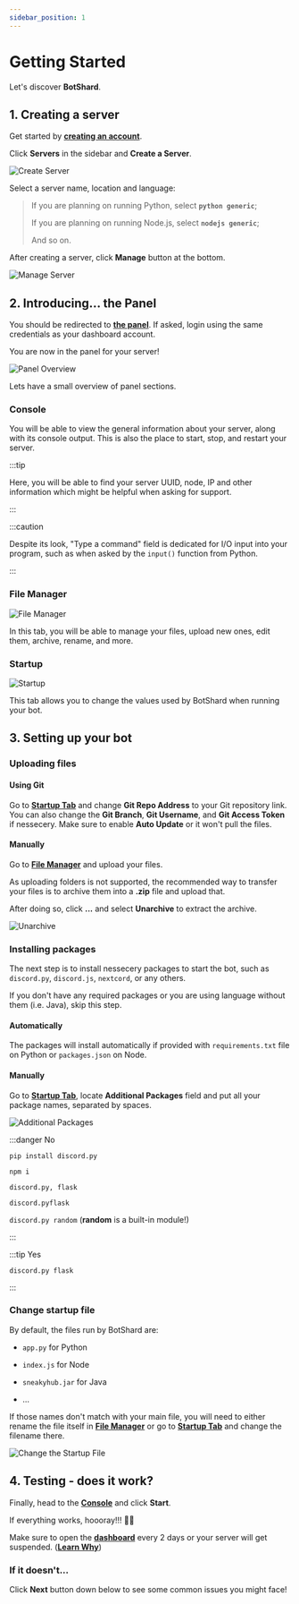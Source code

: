 ```yaml
---
sidebar_position: 1
---
```


# Getting Started

Let's discover **BotShard**.

## 1. Creating a server

Get started by **[creating an account](https://dashboard.botshard.com/)**.

Click **Servers** in the sidebar and **Create a Server**.

![Create Server](/img/dashboard_create.png)

Select a server name, location and language:

> If you are planning on running Python, select **`python generic`**;
>
> If you are planning on running Node.js, select **`nodejs generic`**;
>
> And so on.

After creating a server, click **Manage** button at the bottom.

![Manage Server](/img/dashboard_manage.png)

## 2. Introducing... the Panel

You should be redirected to **[the panel](https://panel.botshard.com/)**. If asked, login using the same credentials as your dashboard account.

You are now in the panel for your server!

![Panel Overview](/img/panel_console.png)

Lets have a small overview of panel sections.


### Console

You will be able to view the general information about your server, along with its console output. This is also the place to start, stop, and restart your server.

:::tip

Here, you will be able to find your server UUID, node, IP and other information which might be helpful when asking for support.

:::

:::caution

Despite its look, "Type a command" field is dedicated for I/O input into your program, such as when asked by the `input()` function from Python.

:::


### File Manager

![File Manager](/img/panel_file_manager.png)

In this tab, you will be able to manage your files, upload new ones, edit them, archive, rename, and more.


### Startup

![Startup](/img/panel_startup.png)

This tab allows you to change the values used by BotShard when running your bot.


## 3. Setting up your bot

### Uploading files

#### Using Git

Go to **[Startup Tab](#startup)** and change **Git Repo Address** to your Git repository link. You can also change the **Git Branch**, **Git Username**, and **Git Access Token** if nessecery. Make sure to enable **Auto Update** or it won't pull the files.

#### Manually

Go to **[File Manager](#file-manager)** and upload your files.

As uploading folders is not supported, the recommended way to transfer your files is to archive them into a **.zip** file and upload that.

After doing so, click **...** and select **Unarchive** to extract the archive.

![Unarchive](/img/panel_file_options.png)


### Installing packages

The next step is to install nessecery packages to start the bot, such as `discord.py`, `discord.js`, `nextcord`, or any others.

If you don't have any required packages or you are using language without them (i.e. Java), skip this step.

#### Automatically

The packages will install automatically if provided with `requirements.txt` file on Python or `packages.json` on Node.

#### Manually

Go to **[Startup Tab](#startup)**, locate **Additional Packages** field and put all your package names, separated by spaces.

![Additional Packages](/img/panel_additional_packages.png)

:::danger No

`pip install discord.py`

`npm i`

`discord.py, flask`

`discord.pyflask`

`discord.py random` (**random** is a built-in module!)

:::

:::tip Yes

`discord.py flask`

:::


### Change startup file

By default, the files run by BotShard are:

- `app.py` for Python

- `index.js` for Node

- `sneakyhub.jar` for Java

- ...

If those names don't match with your main file, you will need to either rename the file itself in **[File Manager](#file-manager)** or go to **[Startup Tab](#startup)** and change the filename there.

![Change the Startup File](/img/panel_app_py_file.png)


## 4. Testing - does it work?

Finally, head to the **[Console](#console)** and click **Start**.

If everything works, hoooray!!! 🥳🥳

Make sure to open the **[dashboard](https://dashboard.botshard.com/)** every 2 days or your server will get suspended. (**[Learn Why](common-issues/suspended)**)


### If it doesn't...

Click **Next** button down below to see some common issues you might face!
